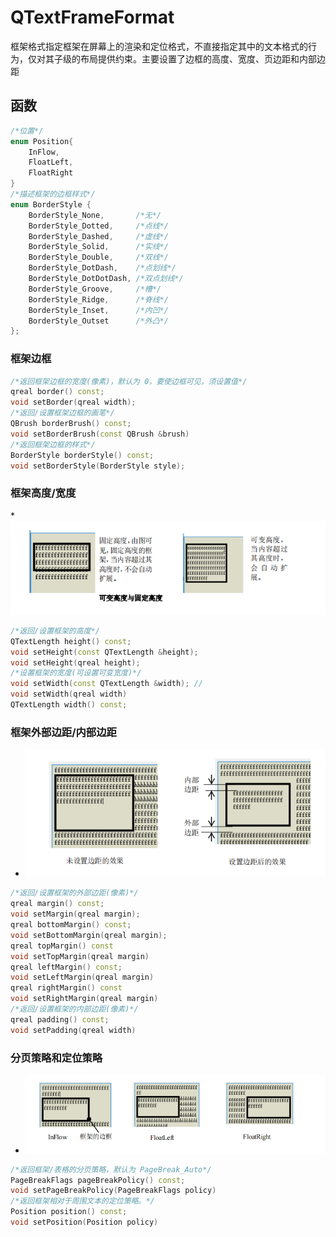 # QTextFrameFormat

框架格式指定框架在屏幕上的渲染和定位格式，不直接指定其中的文本格式的行为，仅对其子级的布局提供约束。主要设置了边框的高度、宽度、页边距和内部边距

## 函数

```cpp
/*位置*/
enum Position{
    InFlow,
    FloatLeft,
    FloatRight
}
/*描述框架的边框样式*/
enum BorderStyle {
    BorderStyle_None,       /*无*/
    BorderStyle_Dotted,     /*点线*/
    BorderStyle_Dashed,     /*虚线*/ 
    BorderStyle_Solid,      /*实线*/
    BorderStyle_Double,     /*双线*/
    BorderStyle_DotDash,    /*点划线*/    
    BorderStyle_DotDotDash, /*双点划线*/
    BorderStyle_Groove,     /*槽*/
    BorderStyle_Ridge,      /*脊线*/
    BorderStyle_Inset,      /*内凹*/
    BorderStyle_Outset      /*外凸*/
};

```

### 框架边框

```cpp
/*返回框架边框的宽度(像素)，默认为 0，要使边框可见，须设置值*/
qreal border() const;
void setBorder(qreal width);
/*返回/设置框架边框的画笔*/
QBrush borderBrush() const; 
void setBorderBrush(const QBrush &brush)
/*返回框架边框的样式*/
BorderStyle borderStyle() const; 
void setBorderStyle(BorderStyle style);
```

### 框架高度/宽度

*![](images/可变高度于固定高度.png)

```cpp
/*返回/设置框架的高度*/
QTextLength height() const; 
void setHeight(const QTextLength &height); 
void setHeight(qreal height);
/*设置框架的宽度(可设置可变宽度)*/
void setWidth(const QTextLength &width); //
void setWidth(qreal width)
QTextLength width() const;
```

### 框架外部边距/内部边距

* ![](images/外部边距和内部边距.png)

```cpp
/*返回/设置框架的外部边距(像素)*/
qreal margin() const; 
void setMargin(qreal margin);
qreal bottomMargin() const; 
void setBottomMargin(qreal margin); 
qreal topMargin() const
void setTopMargin(qreal margin)
qreal leftMargin() const; 
void setLeftMargin(qreal margin)
qreal rightMargin() const
void setRightMargin(qreal margin)
/*返回/设置框架的内部边距(像素)*/
qreal padding() const; 
void setPadding(qreal width)
```

### 分页策略和定位策略

* ![](images/定位策略.png)

```cpp
/*返回框架/表格的分页策略，默认为 PageBreak_Auto*/
PageBreakFlags pageBreakPolicy() const;
void setPageBreakPolicy(PageBreakFlags policy)
/*返回框架相对于周围文本的定位策略。*/
Position position() const; 
void setPosition(Position policy)
```



